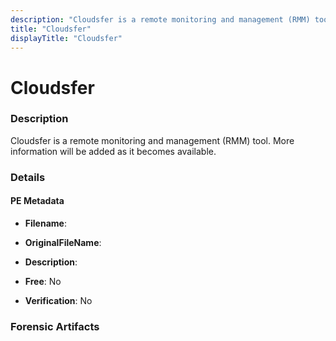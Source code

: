 ```yaml
---
description: "Cloudsfer is a remote monitoring and management (RMM) tool. More information will be added as it becomes available."
title: "Cloudsfer"
displayTitle: "Cloudsfer"
---
```




# Cloudsfer


### Description

Cloudsfer is a remote monitoring and management (RMM) tool. More information will be added as it becomes available.




### Details


#### PE Metadata
- **Filename**: 
- **OriginalFileName**: 
- **Description**: 


- **Free**: No

- **Verification**: No





### Forensic Artifacts









